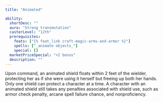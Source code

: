 ```yaml
---
title: "Animated"

ability:
  shortDesc: ""
  aura: "Strong transmutation"
  casterLevel: "12th"
  prerequisites:
    feats: ["{% feat_link craft-magic-arms-and-armor %}"]
    spells: ["_animate objects_"]
    special: []
  marketPriceSpecial: "+2 bonus"
  description: ""
---
```

Upon command, an animated shield floats within 2 feet of the wielder, protecting her as if she were using it herself but freeing up both her hands. Only one shield can protect a character at a time. A character with an animated shield still takes any penalties associated with shield use, such as armor check penalty, arcane spell failure chance, and nonproficiency.


